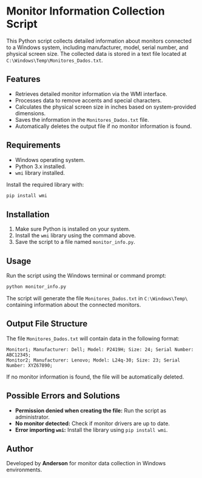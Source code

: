 # Monitor Information Collection Script

This Python script collects detailed information about monitors connected to a Windows system, including manufacturer, model, serial number, and physical screen size. The collected data is stored in a text file located at `C:\Windows\Temp\Monitores_Dados.txt`.

## Features

- Retrieves detailed monitor information via the WMI interface.
- Processes data to remove accents and special characters.
- Calculates the physical screen size in inches based on system-provided dimensions.
- Saves the information in the `Monitores_Dados.txt` file.
- Automatically deletes the output file if no monitor information is found.

## Requirements

- Windows operating system.
- Python 3.x installed.
- `wmi` library installed.

Install the required library with:

```sh
pip install wmi
```

## Installation

1. Make sure Python is installed on your system.
2. Install the `wmi` library using the command above.
3. Save the script to a file named `monitor_info.py`.

## Usage

Run the script using the Windows terminal or command prompt:

```sh
python monitor_info.py
```

The script will generate the file `Monitores_Dados.txt` in `C:\Windows\Temp\` containing information about the connected monitors.

## Output File Structure

The file `Monitores_Dados.txt` will contain data in the following format:

```
Monitor1; Manufacturer: Dell; Model: P2419H; Size: 24; Serial Number: ABC12345;
Monitor2; Manufacturer: Lenovo; Model: L24q-30; Size: 23; Serial Number: XYZ67890;
```

If no monitor information is found, the file will be automatically deleted.

## Possible Errors and Solutions

- **Permission denied when creating the file:** Run the script as administrator.
- **No monitor detected:** Check if monitor drivers are up to date.
- **Error importing `wmi`:** Install the library using `pip install wmi`.

## Author

Developed by **Anderson** for monitor data collection in Windows environments.
